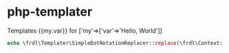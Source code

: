# php-templater
Templates {{my.var}}  for ['my'=>['var'=>'Hello, World']]


````php
echo \frdl\Templater\SimpleDotNotationReplacer::replace(\frdl\Context::create($arr),  'Message: {{test.message}}');
````
